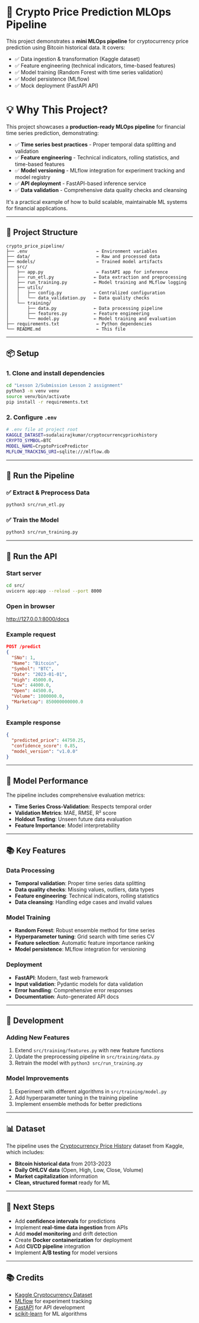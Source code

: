 # 🚀 Crypto Price Prediction MLOps Pipeline

This project demonstrates a **mini MLOps pipeline** for cryptocurrency price prediction using Bitcoin historical data. It covers:

* ✅ Data ingestion & transformation (Kaggle dataset)
* ✅ Feature engineering (technical indicators, time-based features)
* ✅ Model training (Random Forest with time series validation)
* ✅ Model persistence (MLflow)
* ✅ Mock deployment (FastAPI API)

# 💡 Why This Project?

This project showcases a **production-ready MLOps pipeline** for financial time series prediction, demonstrating:

* ✅ **Time series best practices** - Proper temporal data splitting and validation
* ✅ **Feature engineering** - Technical indicators, rolling statistics, and time-based features
* ✅ **Model versioning** - MLflow integration for experiment tracking and model registry
* ✅ **API deployment** - FastAPI-based inference service
* ✅ **Data validation** - Comprehensive data quality checks and cleansing

It's a practical example of how to build scalable, maintainable ML systems for financial applications.

---

## 📁 Project Structure

```
crypto_price_pipeline/
├── .env                          ← Environment variables
├── data/                         ← Raw and processed data
├── models/                       ← Trained model artifacts
├── src/
│   ├── app.py                    ← FastAPI app for inference
│   ├── run_etl.py               ← Data extraction and preprocessing
│   ├── run_training.py          ← Model training and MLflow logging
│   ├── utils/
│   │   ├── config.py            ← Centralized configuration
│   │   └── data_validation.py   ← Data quality checks
│   └── training/
│       ├── data.py              ← Data processing pipeline
│       ├── features.py          ← Feature engineering
│       └── model.py             ← Model training and evaluation
├── requirements.txt              ← Python dependencies
└── README.md                     ← This file
```

---

## 📦 Setup

### 1. Clone and install dependencies

```bash
cd "Lesson 2/Submission Lesson 2 assignment"
python3 -m venv venv
source venv/bin/activate
pip install -r requirements.txt
```

### 2. Configure `.env`

```bash
# .env file at project root
KAGGLE_DATASET=sudalairajkumar/cryptocurrencypricehistory
CRYPTO_SYMBOL=BTC
MODEL_NAME=CryptoPricePredictor
MLFLOW_TRACKING_URI=sqlite:///mlflow.db
```

---

## 🔄 Run the Pipeline

### ✅ Extract & Preprocess Data

```bash
python3 src/run_etl.py
```

### ✅ Train the Model

```bash
python3 src/run_training.py
```

---

## 🚀 Run the API

### Start server

```bash
cd src/
uvicorn app:app --reload --port 8000
```

### Open in browser

http://127.0.0.1:8000/docs

### Example request

```json
POST /predict
{
  "SNo": 1,
  "Name": "Bitcoin",
  "Symbol": "BTC",
  "Date": "2023-01-01",
  "High": 45000.0,
  "Low": 44000.0,
  "Open": 44500.0,
  "Volume": 1000000.0,
  "Marketcap": 850000000000.0
}
```

### Example response

```json
{
  "predicted_price": 44750.25,
  "confidence_score": 0.85,
  "model_version": "v1.0.0"
}
```

---

## 🧪 Model Performance

The pipeline includes comprehensive evaluation metrics:

* **Time Series Cross-Validation**: Respects temporal order
* **Validation Metrics**: MAE, RMSE, R² score
* **Holdout Testing**: Unseen future data evaluation
* **Feature Importance**: Model interpretability

---

## 📚 Key Features

### Data Processing
- **Temporal validation**: Proper time series data splitting
- **Data quality checks**: Missing values, outliers, data types
- **Feature engineering**: Technical indicators, rolling statistics
- **Data cleansing**: Handling edge cases and invalid values

### Model Training
- **Random Forest**: Robust ensemble method for time series
- **Hyperparameter tuning**: Grid search with time series CV
- **Feature selection**: Automatic feature importance ranking
- **Model persistence**: MLflow integration for versioning

### Deployment
- **FastAPI**: Modern, fast web framework
- **Input validation**: Pydantic models for data validation
- **Error handling**: Comprehensive error responses
- **Documentation**: Auto-generated API docs

---

## 🔧 Development

### Adding New Features

1. Extend `src/training/features.py` with new feature functions
2. Update the preprocessing pipeline in `src/training/data.py`
3. Retrain the model with `python3 src/run_training.py`

### Model Improvements

1. Experiment with different algorithms in `src/training/model.py`
2. Add hyperparameter tuning in the training pipeline
3. Implement ensemble methods for better predictions

---

## 📊 Dataset

The pipeline uses the [Cryptocurrency Price History](https://www.kaggle.com/datasets/sudalairajkumar/cryptocurrencypricehistory) dataset from Kaggle, which includes:

- **Bitcoin historical data** from 2013-2023
- **Daily OHLCV data** (Open, High, Low, Close, Volume)
- **Market capitalization** information
- **Clean, structured format** ready for ML

---

## 🚀 Next Steps

* Add **confidence intervals** for predictions
* Implement **real-time data ingestion** from APIs
* Add **model monitoring** and drift detection
* Create **Docker containerization** for deployment
* Add **CI/CD pipeline** integration
* Implement **A/B testing** for model versions

---

## 📚 Credits

* [Kaggle Cryptocurrency Dataset](https://www.kaggle.com/datasets/sudalairajkumar/cryptocurrencypricehistory)
* [MLflow](https://mlflow.org/) for experiment tracking
* [FastAPI](https://fastapi.tiangolo.com/) for API development
* [scikit-learn](https://scikit-learn.org/) for ML algorithms 